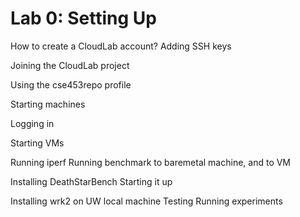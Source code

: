 # Lab 0: Setting Up

How to create a CloudLab account?
  Adding SSH keys
  
Joining the CloudLab project

Using the cse453repo profile

Starting machines

Logging in

Starting VMs

Running iperf
  Running benchmark to baremetal machine, and to VM

Installing DeathStarBench
  Starting it up

Installing wrk2 on UW local machine
  Testing
  Running experiments
